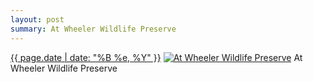 ```yaml
---
layout: post
summary: At Wheeler Wildlife Preserve
---
```


<p>
  <time><a href="/402">{{ page.date | date: "%B %e, %Y" }}</a></time>
  <a href="/402"><img src="{{ site.assets_url }}/402-640.jpg" srcset="{{ site.assets_url }}/402-1280.jpg 1280w, {{ site.assets_url }}/402-960.jpg 960w, {{ site.assets_url }}/402-640.jpg 640w, {{ site.assets_url }}/402-320.jpg 320w" sizes="(min-width: 700px) 50vw, calc(100vw - 2rem)" alt="At Wheeler Wildlife Preserve" /></a>
  <span>At Wheeler Wildlife Preserve</span>
</p>
